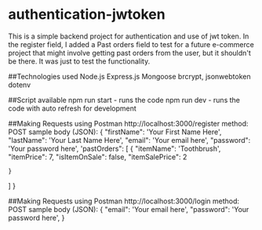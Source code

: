 # authentication-jwtoken
This is a simple backend project for authentication and use of jwt token.
In the register field, I added a Past orders field to test for a future e-commerce project that might involve getting past orders from the user, but it shouldn't be there. It was just to test the functionality.

##Technologies used
Node.js Express.js Mongoose brcrypt, jsonwebtoken dotenv

##Script available
npm run start - runs the code
npm run dev - runs the code with auto refresh for development

##Making Requests using Postman
http://localhost:3000/register
method: POST
sample body (JSON): 
{ 
  "firstName": 'Your First Name Here',
  "lastName": 'Your Last Name Here',
  "email": 'Your email here',
  "password": 'Your password here',
  'pastOrders": [
    {
      "itemName": 'Toothbrush',
      "itemPrice": 7,
      "isItemOnSale": false,
      "itemSalePrice": 2
    
    }
  ]
}

##Making Requests using Postman
http://localhost:3000/login
method: POST
sample body (JSON): 
{ 
  "email": 'Your email here',
  "password": 'Your password here',
}

